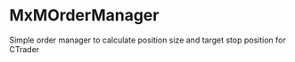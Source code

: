 MxMOrderManager
===============

Simple order manager to calculate position size and target stop position for CTrader
